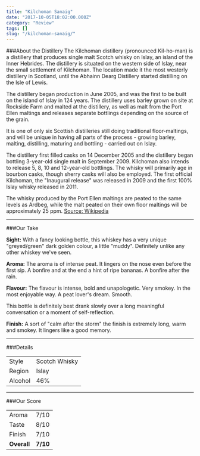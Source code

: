 ```yaml
---
title: "Kilchoman Sanaig"
date: "2017-10-05T18:02:00.000Z"
category: "Review"
tags: []
slug: "/kilchoman-sanaig/"
---
```

###About the Distillery
The Kilchoman distillery (pronounced Kil-ho-man) is a distillery that produces single malt Scotch whisky on Islay, an island of the Inner Hebrides. The distillery is situated on the western side of Islay, near the small settlement of Kilchoman. The location made it the most westerly distillery in Scotland, until the Abhainn Dearg Distillery started distilling on the Isle of Lewis.

The distillery began production in June 2005, and was the first to be built on the island of Islay in 124 years. The distillery uses barley grown on site at Rockside Farm and malted at the distillery, as well as malt from the Port Ellen maltings and releases separate bottlings depending on the source of the grain.

It is one of only six Scottish distilleries still doing traditional floor-maltings, and will be unique in having all parts of the process - growing barley, malting, distilling, maturing and bottling - carried out on Islay.

The distillery first filled casks on 14 December 2005 and the distillery began bottling 3-year-old single malt in September 2009. Kilchoman also intends to release 5, 8, 10 and 12-year-old bottlings. The whisky will primarily age in bourbon casks, though sherry casks will also be employed. The first official Kilchoman, the "Inaugural release" was released in 2009 and the first 100% Islay whisky released in 2011.

The whisky produced by the Port Ellen maltings are peated to the same levels as Ardbeg, while the malt peated on their own floor maltings will be approximately 25 ppm.
[Source: Wikipedia](https://en.wikipedia.org/wiki/Kilchoman_distillery)

---

###Our Take

**Sight:**
With a fancy looking bottle, this whiskey has a very unique "greyed/green" dark golden colour, a little "muddy". Definitely unlike any other whiskey we've seen.

**Aroma:** The aroma is of intense peat. It lingers on the nose even before the first sip. A bonfire and at the end a hint of ripe bananas. A bonfire after the rain.

**Flavour:** The flavour is intense, bold and unapologetic. Very smokey. In the most enjoyable way. A peat lover's dream. Smooth.

This bottle is definitely best drank slowly over a long meaningful conversation or a moment of self-reflection.

**Finish:** A sort of "calm after the storm" the finish is extremely long, warm and smokey. It lingers like a good memory.

---

###Details
<table>  
<tr>  
<td class="grey">Style</td><td>Scotch Whisky</td>  
</tr>  
<tr>  
<td class="grey">Region</td><td>Islay</td>  
</tr>  
<tr>  
<td class="grey">Alcohol</td><td>46%</td>  
</tr>  
</table>


---

###Our Score
<table class="score-table">  
<tr>  
<td class="grey">Aroma</td><td>7/10</td>  
</tr>  
<tr>  
<td class="grey">Taste</td><td>8/10</td>  
</tr>  
<tr>  
<td class="grey">Finish</td><td>7/10</td>  
</tr>  
<tr>  
<td class="grey"><strong>Overall</strong></td><td><strong>7/10</strong></td>  
</tr>  
</table>
    